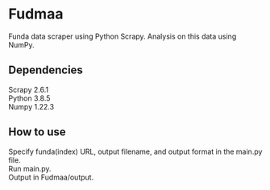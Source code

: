 # Fudmaa
Funda data scraper using Python Scrapy. Analysis on this data using NumPy.  

## Dependencies
Scrapy 2.6.1  
Python 3.8.5  
Numpy 1.22.3

## How to use
Specify funda(index) URL, output filename, and output format in the main.py file.  
Run main.py.  
Output in Fudmaa/output.  
